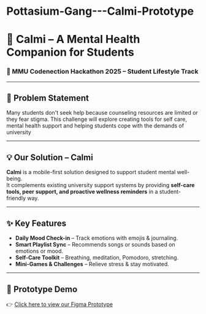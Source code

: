 # Pottasium-Gang---Calmi-Prototype

# 🌿 Calmi – A Mental Health Companion for Students

### 📌 MMU Codenection Hackathon 2025 – Student Lifestyle Track

---

## 📖 Problem Statement
Many students don't seek help because counseling resources are limited or they fear stigma. This challenge will explore creating tools for self care, mental health support and helping students cope with the demands of university

---

## 💡 Our Solution – Calmi
**Calmi** is a mobile-first solution designed to support student mental well-being.  
It complements existing university support systems by providing **self-care tools, peer support, and proactive wellness reminders** in a student-friendly way.  

---

## ✨ Key Features
-  **Daily Mood Check-in** – Track emotions with emojis & journaling.  
- **Smart Playlist Sync** – Recommends songs or sounds based on emotions or mood.  
-  **Self-Care Toolkit** – Breathing, meditation, Pomodoro, stretching.     
-  **Mini-Games & Challenges** – Relieve stress & stay motivated.  

---

## 🎥 Prototype Demo
👉 [Click here to view our Figma Prototype](https://www.figma.com/proto/f8o0zCAce9bxUumSK5bW5z/Calmi?node-id=0-1&t=AjnGxeb5YbQ3w7Nj-1)  


